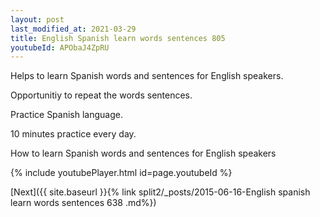 ```yaml
---
layout: post
last_modified_at: 2021-03-29
title: English Spanish learn words sentences 805 
youtubeId: APObaJ4ZpRU
---
```

 
 
Helps to learn Spanish words and sentences for English speakers.

Opportunitiy to repeat the words sentences. 

Practice Spanish language. 
 
10 minutes practice every day. 
 
How to learn Spanish words and sentences for English speakers 
 
{% include youtubePlayer.html id=page.youtubeId %}
 
 
[Next]({{ site.baseurl }}{% link  split2/_posts/2015-06-16-English spanish learn words sentences 638 .md%})
 
